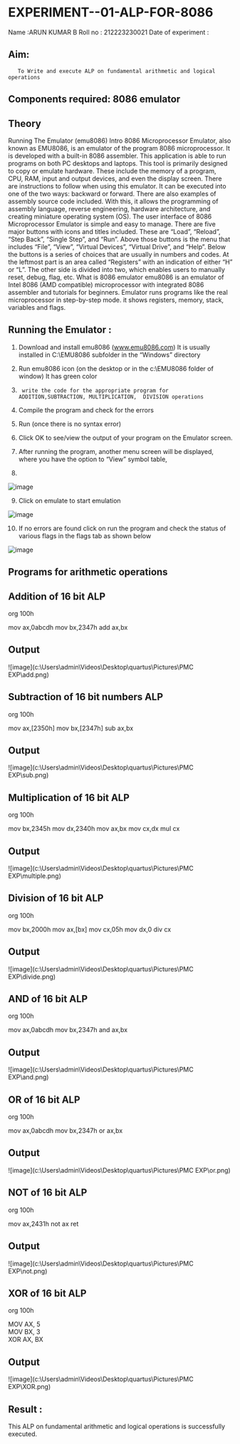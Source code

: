 # EXPERIMENT--01-ALP-FOR-8086
Name :ARUN KUMAR B
Roll no : 212223230021
Date of experiment :





## Aim:
       To Write and execute ALP on fundamental arithmetic and logical operations
## Components required: 8086  emulator 
## Theory 
Running The Emulator (emu8086) Intro 8086 Microprocessor Emulator, also known as EMU8086, is an emulator of the program 8086 microprocessor. It is developed with a built-in 8086 assembler. This application is able to run programs on both PC desktops and laptops. This tool is primarily designed to copy or emulate hardware. These include the memory of a program, CPU, RAM, input and output devices, and even the display screen. There are instructions to follow when using this emulator. It can be executed into one of the two ways: backward or forward. There are also examples of assembly source code included. With this, it allows the programming of assembly language, reverse engineering, hardware architecture, and creating miniature operating system (OS). The user interface of 8086 Microprocessor Emulator is simple and easy to manage. There are five major buttons with icons and titles included. These are “Load”, “Reload”, “Step Back”, “Single Step”, and “Run”. Above those buttons is the menu that includes “File”, “View”, “Virtual Devices”, “Virtual Drive”, and “Help”. Below the buttons is a series of choices that are usually in numbers and codes. At the leftmost part is an area called “Registers” with an indication of either “H” or “L”. The other side is divided into two, which enables users to manually reset, debug, flag, etc. What is 8086 emulator emu8086 is an emulator of Intel 8086 (AMD compatible) microprocessor with integrated 8086 assembler and tutorials for beginners. Emulator runs programs like the real microprocessor in step-by-step mode. it shows registers, memory, stack, variables and flags.


 ## Running the Emulator :
1.	Download and install emu8086 (www.emu8086.com) It is usually installed in C:\EMU8086 subfolder in the “Windows” directory
2.	  Run  emu8086 icon (on the desktop or in the c:\EMU8086 folder of window) It has green color 
 
 
3.		write the code for the appropriate program for ADDITION,SUBTRACTION, MULTIPLICATION,  DIVISION operations 

4.	 Compile the program and check for the errors 
5.	Run (once there is no syntax error) 

6.	Click OK to see/view the output of your program on the Emulator screen. 


7.	After running the program, another menu screen will be displayed, where you have the option to “View” symbol table,
8.	 


![image](https://user-images.githubusercontent.com/36288975/189273263-d65baae9-4b8f-4723-afb3-c0ffa4052b04.png)











9.	Click on emulate to start emulation 








![image](https://user-images.githubusercontent.com/36288975/189273273-9bb36ec1-e2e8-4892-8d35-37707332bfdc.png)








10.	If no errors are found click on run the program and check the status of various flags in the flags tab as shown below 






![image](https://user-images.githubusercontent.com/36288975/189273277-113a2a33-4a40-4ff8-95a5-ecd3a1f504fe.png)







## Programs for arithmetic  operations

## Addition  of 16 bit ALP 

org 100h

mov ax,0abcdh
mov bx,2347h
add ax,bx



## Output  
![image](c:\Users\admin\Videos\Desktop\quartus\Pictures\PMC EXP\add.png)
 
## Subtraction   of 16 bit numbers  ALP 

org 100h

mov ax,[2350h]
mov bx,[2347h]
sub ax,bx


 
## Output  
![image](c:\Users\admin\Videos\Desktop\quartus\Pictures\PMC EXP\sub.png)

## Multiplication of 16 bit ALP

org 100h

mov bx,2345h
mov dx,2340h
mov ax,bx
mov cx,dx
mul cx 

 ## Output 
 ![image](c:\Users\admin\Videos\Desktop\quartus\Pictures\PMC EXP\multiple.png) 


## Division  of 16 bit ALP

org 100h

mov bx,2000h
mov ax,[bx] 
mov cx,05h 
mov dx,0
div cx

## Output  
![image](c:\Users\admin\Videos\Desktop\quartus\Pictures\PMC EXP\divide.png)

## AND of 16 bit ALP

org 100h

mov ax,0abcdh
mov bx,2347h
and ax,bx

## Output
![image](c:\Users\admin\Videos\Desktop\quartus\Pictures\PMC EXP\and.png)

## OR of 16 bit ALP

org 100h

mov ax,0abcdh
mov bx,2347h
or ax,bx

## Output
![image](c:\Users\admin\Videos\Desktop\quartus\Pictures\PMC EXP\or.png)

## NOT of 16 bit ALP

org 100h

mov ax,2431h
not ax
ret

## Output
![image](c:\Users\admin\Videos\Desktop\quartus\Pictures\PMC EXP\not.png)

## XOR of 16 bit ALP

org 100h

MOV AX, 5   
MOV BX, 3   
XOR AX, BX

## Output
![image](c:\Users\admin\Videos\Desktop\quartus\Pictures\PMC EXP\XOR.png)


## Result :

  This ALP on fundamental arithmetic and logical operations is successfully executed.

 








